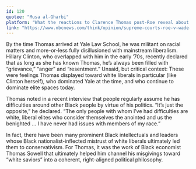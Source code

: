 ```yaml
---
id: 120
quotee: "Musa al-Gharbi"
platform: "What the reactions to Clarence Thomas post-Roe reveal about white liberals"
link: "https://www.nbcnews.com/think/opinion/supreme-courts-roe-v-wade-opinion-sparks-racist-attacks-clarence-thoma-rcna36261?utm_source=pocket_mylist"
---
```


By the time Thomas arrived at Yale Law School, he was militant on racial matters and more-or-less fully disillusioned with mainstream liberalism. Hillary Clinton, who overlapped with him in the early ’70s, recently declared that as long as she has known Thomas, he’s always been filled with “grievance,” “anger” and “resentment.” Unsaid, but critical context: These were feelings Thomas displayed toward white liberals in particular (like Clinton herself), who dominated Yale at the time, and who continue to dominate elite spaces today.

Thomas noted in a recent interview that people regularly assume he has difficulties around other Black people by virtue of his politics. “It’s just the opposite,” he declared. “The only people with whom I’ve had difficulties are white, liberal elites who consider themselves the anointed and us the benighted … I have never had issues with members of my race.”

In fact, there have been many prominent Black intellectuals and leaders whose Black nationalist-inflected mistrust of white liberals ultimately led them to conservativism. For Thomas, it was the work of Black economist Thomas Sowell that ultimately helped him channel his misgivings toward “white saviors” into a coherent, right-aligned political philosophy.
